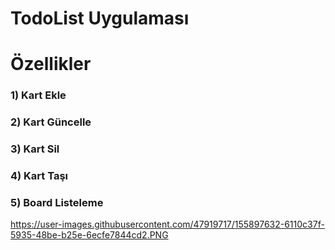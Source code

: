 # TodoList Uygulaması
<h1>Özellikler</h1>
<h3>1) Kart Ekle</h3>
<h3>2) Kart Güncelle</h3>
<h3>3) Kart Sil</h3>
<h3>4) Kart Taşı</h3>
<h3>5) Board Listeleme</h3>

<img>https://user-images.githubusercontent.com/47919717/155897632-6110c37f-5935-48be-b25e-6ecfe7844cd2.PNG</img>
